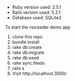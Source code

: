 * Ruby version used: 2.5.1
* Rails version used: 5.2.1
* Database used: SQLite3

To start the rssreader demo app

1. clone this repo
2. bundle install
3. rake db:create
4. rake db:migrate
5. rake db:seed
6. rake sync:feeds
7. rails s
8. Visit http://localhost:3000/
